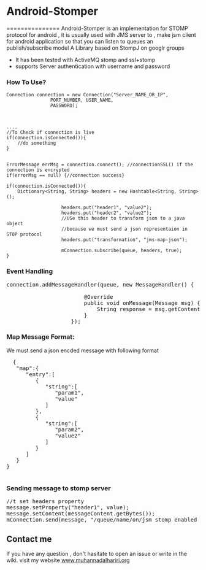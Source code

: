 # Android-Stomper
===============
Android-Stomper is an implementation for STOMP protocol for android , 
it is usually used with JMS server to , make jsm client for android application 
so that you can listen to queues an publish/subscribe model
A Library based on StompJ on googlr groups 



* It has been tested with ActiveMQ stomp and ssl+stomp 
* supports Server authentication with username and password


### How To Use?
```
Connection connection = new Connection("Server_NAME_OR_IP",
				PORT_NUMBER, USER_NAME,
				PASSWORD);
				
				
				
....
//To Check if connection is live
if(connection.isConnected()){
	//do something
} 


ErrorMessage errMsg = connection.connect(); //connectionSSL() if the connection is encrypted
if(errorMsg == null) {//connection success}

if(connection.isConnected()){
	Dictionary<String, String> headers = new Hashtable<String, String>();
					
					headers.put("header1", "value2");
					headers.put("header2", "value2");
					//USe this header to transform json to a java object
					//because we must send a json representaion in STOP protocol
					headers.put("transformation", "jms-map-json");
				
					mConnection.subscribe(queue, headers, true);
}
```


### Event Handling

<pre>
connection.addMessageHandler(queue, new MessageHandler() {

						@Override
						public void onMessage(Message msg) {
							String response = msg.getContentAsString();
						}
					});
</pre>

  
  
  
### Map Message Format: 
  We must send a json encded message with following format
  <pre>
  {
   "map":{
      "entry":[
         {
            "string":[
               "param1",
               "value"
            ]
         },
         {
            "string":[
               "param2",
               "value2"
            ]
         }
      ]
   }
}

</pre>

### Sending message to stomp server 

<pre>
//t set headers property
message.setProperty("header1", value);
message.setContent(messageContent.getBytes());
mConnection.send(message, "/queue/name/on/jsm_stomp_enabled_server");
</pre> 



## Contact me
If you have any question , don't hasitate to open an issue or write in the wiki.
visit my website www.muhannadalhariri.org
